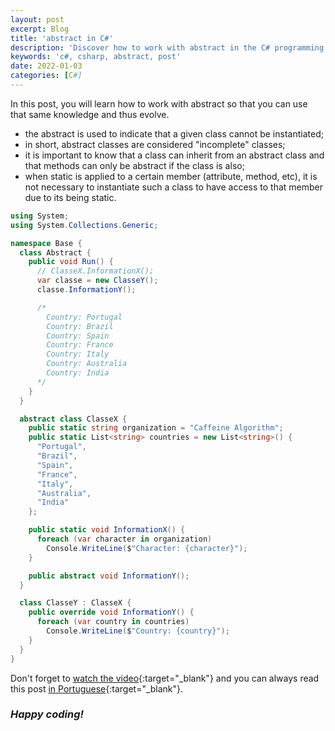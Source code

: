 ```yaml
---
layout: post
excerpt: Blog
title: 'abstract in C#'
description: 'Discover how to work with abstract in the C# programming language. Get answers to your questions with the theory and examples presented.'
keywords: 'c#, csharp, abstract, post'
date: 2022-01-03
categories: [C#]
---
```


In this post, you will learn how to work with abstract so that you can use that same knowledge and thus evolve.

- the abstract is used to indicate that a given class cannot be instantiated;
- in short, abstract classes are considered "incomplete" classes;
- it is important to know that a class can inherit from an abstract class and that methods can only be abstract if the class is also;
- when static is applied to a certain member (attribute, method, etc), it is not necessary to instantiate such a class to have access to that member due to its being static.

```csharp
using System;
using System.Collections.Generic;

namespace Base {
  class Abstract {
    public void Run() {
      // ClasseX.InformationX();
      var classe = new ClasseY();
      classe.InformationY();

      /*
        Country: Portugal
        Country: Brazil
        Country: Spain
        Country: France
        Country: Italy
        Country: Australia
        Country: India
      */
    }
  }

  abstract class ClasseX {
    public static string organization = "Caffeine Algorithm";
    public static List<string> countries = new List<string>() {
      "Portugal",
      "Brazil",
      "Spain",
      "France",
      "Italy",
      "Australia",
      "India"
    };

    public static void InformationX() {
      foreach (var character in organization)
        Console.WriteLine($"Character: {character}");
    }

    public abstract void InformationY();
  }

  class ClasseY : ClasseX {
    public override void InformationY() {
      foreach (var country in countries)
        Console.WriteLine($"Country: {country}");
    }
  }
}
```

Don't forget to [watch the video](https://youtu.be/kic0anFXVUs){:target="\_blank"} and you can always read this post [in Portuguese](https://caffeinealgorithm.com/blog/20220103/abstract-em-csharp/){:target="\_blank"}.

### _Happy coding!_
